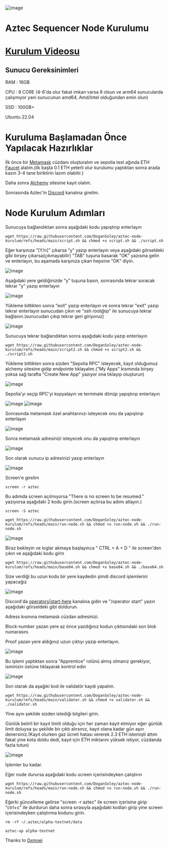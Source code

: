 ![image](https://github.com/user-attachments/assets/b2fb2d70-c75a-4fe5-ae4a-0efbc28b3e45)

# Aztec Sequencer Node Kurulumu

# [Kurulum Videosu](https://youtu.be/QIm5Jxg-TAk) 

## Sunucu Gereksinimleri

RAM : 16GB

CPU : 8 CORE (4-6'da olur fakat imkan varsa 8 olsun ve arm64 sunucularda çalışmıyor yani sunucunun amd64, Amd/Intel olduğundan emin olun)

SSD : 100GB+

Ubuntu 22.04


# Kuruluma Başlamadan Önce Yapılacak Hazırlıklar

İlk önce bir [Metamask](https://metamask.io) cüzdanı oluşturalım ve sepolia test ağında ETH [Faucet](https://sepolia-faucet.pk910.de/) alalım.(ilk başta 0.1 ETH yeterli olur kurulumu yaptıktan sonra arada kazın 3-4 tane biriktirin lazım olabilir.)

Daha sonra [Alchemy](https://dashboard.alchemy.com/) sitesine kayıt olalım.

Sonrasında Aztec'in [Discord](https://discord.com/invite/aztec) kanalına girelim.

# Node Kurulum Adımları

Sunucuya bağlandıktan sonra aşağıdaki kodu yapıştırıp enterlayın

```
wget https://raw.githubusercontent.com/DoganSoley/aztec-node-kurulum/refs/heads/main/script.sh && chmod +x script.sh && ./script.sh
```

Eğer karşınıza "[Y/n]" çıkarsa "y" yazıp enterlayın veya aşağıdaki görseldeki gibi birşey çıkarsa(çıkmayabilir) "TAB" tuşuna basarak "OK" yazısına gelin ve enterlayın, bu aşamada karşınıza çıkan hepsine "OK" diyin.

![image](https://github.com/user-attachments/assets/a1bb0941-4d66-4a8b-9bc7-308572310266)

Aşağıdaki yere geldiğinizde "y" tuşuna basın, sonrasında tekrar soracak tekrar "y" yazıp enterlayın

![image](https://github.com/user-attachments/assets/5c70d387-b725-4638-a8b1-385819dab1a4)

Yükleme bittikten sonra "exit" yazıp enterlayın ve sonra tekrar "exit" yazıp tekrar enterlayın sunucudan çıkın ve "ssh root@ip" ile sunucuya tekrar bağlanın.(sunucudan çıkıp tekrar geri giriyoruz)

![image](https://github.com/user-attachments/assets/ea430ff9-f8c7-4e74-a45a-c4176dd7605f)

Sunucuya tekrar bağlandıktan sonra aşağıdaki kodu yazıp enterlayın

```
wget https://raw.githubusercontent.com/DoganSoley/aztec-node-kurulum/refs/heads/main/script2.sh && chmod +x script2.sh && ./script2.sh
```

Yükleme bittikten sonra sizden "Sepolia RPC" isteyecek, kayıt olduğumuz alchemy sitesine gidip endpointe tıklayalım.("My Apps" kısmında birşey yoksa sağ tarafta "Create New App" yazıyor ona tıklayıp oluşturun)

![image](https://github.com/user-attachments/assets/c6dd0a5a-bc30-4d46-a208-7af771987a5b) 

Sepolia'yı seçip RPC'yi kopyalayın ve terminale dönüp yapıştırıp enterlayın

![image](https://github.com/user-attachments/assets/f1494a00-412a-4e67-8870-64e693f6921a)
![image](https://github.com/user-attachments/assets/ce12192a-f41c-448e-9582-fc3e749d2fb7)

Sonrasında metamask özel anahtarınızı isteyecek onu da yapıştırıp enterlayın

![image](https://github.com/user-attachments/assets/f0094107-8e18-4195-abcf-c1745b98c1c6)


Sonra metamask adresinizi isteyecek onu da yapıştırıp enterlayın

![image](https://github.com/user-attachments/assets/d10cfae8-e1a1-447a-a9e2-49dd14a8f083)

Son olarak sunucu ip adresinizi yazıp enterlayın

![image](https://github.com/user-attachments/assets/1a5f16cd-379b-4740-9d1b-9cef7a039d69)

Screen'e girelim

```
screen -r aztec
```

Bu adımda screen açılmıyorsa "There is no screen to be resumed." yazıyorsa aşağıdaki 2 kodu girin.(screen açılırsa bu adımı atlayın.)

```
screen -S aztec
```
```
wget https://raw.githubusercontent.com/DoganSoley/aztec-node-kurulum/refs/heads/main/run-node.sh && chmod +x run-node.sh && ./run-node.sh
```

![image](https://github.com/user-attachments/assets/2a055eb6-53bd-46db-ba4c-9b63e59b2d1a)

Biraz bekleyin ve loglar akmaya başlayınca " CTRL + A + D " ile screen'den çıkın ve aşağıdaki kodu girin

```
wget https://raw.githubusercontent.com/DoganSoley/aztec-node-kurulum/refs/heads/main/base64.sh && chmod +x base64.sh && ./base64.sh
```
Size verdiği bu uzun kodu bir yere kaydedin şimdi discord işlemlerini yapacağız

![image](https://github.com/user-attachments/assets/ed506ed1-f136-43e2-9bc8-454502715e11)

Discord'da [operators|start-here](https://discord.com/channels/1144692727120937080/1367196595866828982) kanalına gidin ve "/operator start" yazın aşağıdaki görseldeki gibi doldurun.

Adress kısmına metamask cüzdan adresinizi.

Block-number yazan yere az önce yazdığınız kodun çıktısındaki son blok numarasını.

Proof yazan yere aldığınız uzun çıktıyı yazıp enterlayın.

![image](https://github.com/user-attachments/assets/a2adec9c-171a-4c25-a2dc-d3318ea40ed5)

Bu işlemi yaptıktan sonra "Apprentice" rolünü almış olmanız gerekiyor, isminizin üstüne tıklayarak kontrol edin

![image](https://github.com/user-attachments/assets/b14bd8c4-3991-488d-8e22-b885789361e8)


Son olarak da aşağıki kod ile validatör kaydı yapalım.

```
wget https://raw.githubusercontent.com/DoganSoley/aztec-node-kurulum/refs/heads/main/validator.sh && chmod +x validator.sh && ./validator.sh
```
Yine aynı şekilde sizden istediği bilgileri girin.

Günlük belirli bir kayıt limiti olduğu için her zaman kayıt etmiyor eğer günlük limit doluysa şu şekilde bir çıktı alırsınız, kayıt olana kadar gün aşırı denersiniz.(Kayıt olurken gaz ücreti hatası vererek 2.3 ETH istemişti attım fakat yine kota doldu dedi, kayıt için ETH miktarını yüksek istiyor, cüzdanda fazla tutun)

![image](https://github.com/user-attachments/assets/85281adf-b28e-4dab-a8af-d6e03aa3dfeb)

İşlemler bu kadar.

Eğer node durursa aşağıdaki kodu screen içerisindeyken çalıştırın


```
wget https://raw.githubusercontent.com/DoganSoley/aztec-node-kurulum/refs/heads/main/run-node.sh && chmod +x run-node.sh && ./run-node.sh
```

Eğerki güncelleme gelirse "screen -r aztec" ile screen içerisine girip "ctrl+c" ile durdurun daha sonra sırasıyla aşağıdaki kodları girip yine screen içerisindeyken çalıştırma kodunu girin.

```
rm -rf ~/.aztec/alpha-testnet/data
```
```
aztec-up alpha-testnet
```


Thanks to [0xmoei](https://github.com/0xmoei/aztec-network)






